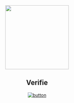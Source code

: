 <div align="center">
    <img src="https://cdn.discordapp.com/attachments/694149319959511051/702438849065910342/third.png" height="200" width="200">
    <h2>Verifie</h2> 
    
   [![button](https://cdn.discordapp.com/attachments/694149319959511051/702437715936936017/Group_1.png)](https://discordapp.com/oauth2/authorize?client_id=700970111007457291&permissions=4701493289&scope=bot)
 

